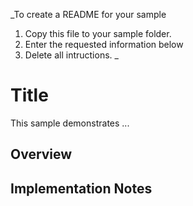 _To create a README for your sample

1. Copy this file to your sample folder.
1. Enter the requested information below
1. Delete all intructions.
_

<!-- For API samples use the name of the API. For example, a sample about the `chrome.declarativeNetRequest` would simply be called "chrome.declarativeNetRequest". (Do not use special formatting in headings.) For functional samples, the title should be what the sample demonstrates-->

# Title

<!-- Describe what the sample demonstrates. If this is an API sample, link to the API.  -->

This sample demonstrates ...

## Overview

<!-- Describe how the sample demonstrates the API or use case and briefly describe how to use it. -->

## Implementation Notes

<!-- Add any information that doesn't fit elsewhere in the README. -->
